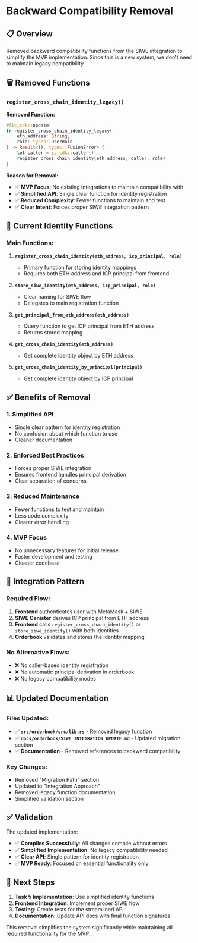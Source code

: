 # Backward Compatibility Removal

## 📋 **Overview**

Removed backward compatibility functions from the SIWE integration to simplify the MVP implementation. Since this is a new system, we don't need to maintain legacy compatibility.

## 🗑️ **Removed Functions**

### `register_cross_chain_identity_legacy()`

**Removed Function:**

```rust
#[ic_cdk::update]
fn register_cross_chain_identity_legacy(
    eth_address: String,
    role: types::UserRole,
) -> Result<(), types::FusionError> {
    let caller = ic_cdk::caller();
    register_cross_chain_identity(eth_address, caller, role)
}
```

**Reason for Removal:**

- ✅ **MVP Focus**: No existing integrations to maintain compatibility with
- ✅ **Simplified API**: Single clear function for identity registration
- ✅ **Reduced Complexity**: Fewer functions to maintain and test
- ✅ **Clear Intent**: Forces proper SIWE integration pattern

## 🎯 **Current Identity Functions**

### Main Functions:

1. **`register_cross_chain_identity(eth_address, icp_principal, role)`**

   - Primary function for storing identity mappings
   - Requires both ETH address and ICP principal from frontend

2. **`store_siwe_identity(eth_address, icp_principal, role)`**

   - Clear naming for SIWE flow
   - Delegates to main registration function

3. **`get_principal_from_eth_address(eth_address)`**

   - Query function to get ICP principal from ETH address
   - Returns stored mapping

4. **`get_cross_chain_identity(eth_address)`**

   - Get complete identity object by ETH address

5. **`get_cross_chain_identity_by_principal(principal)`**
   - Get complete identity object by ICP principal

## ✅ **Benefits of Removal**

### 1. **Simplified API**

- Single clear pattern for identity registration
- No confusion about which function to use
- Cleaner documentation

### 2. **Enforced Best Practices**

- Forces proper SIWE integration
- Ensures frontend handles principal derivation
- Clear separation of concerns

### 3. **Reduced Maintenance**

- Fewer functions to test and maintain
- Less code complexity
- Clearer error handling

### 4. **MVP Focus**

- No unnecessary features for initial release
- Faster development and testing
- Cleaner codebase

## 🔄 **Integration Pattern**

### Required Flow:

1. **Frontend** authenticates user with MetaMask + SIWE
2. **SIWE Canister** derives ICP principal from ETH address
3. **Frontend** calls `register_cross_chain_identity()` or `store_siwe_identity()` with both identities
4. **Orderbook** validates and stores the identity mapping

### No Alternative Flows:

- ❌ No caller-based identity registration
- ❌ No automatic principal derivation in orderbook
- ❌ No legacy compatibility modes

## 📊 **Updated Documentation**

### Files Updated:

- ✅ **`src/orderbook/src/lib.rs`** - Removed legacy function
- ✅ **`docs/orderbook/SIWE_INTEGRATION_UPDATE.md`** - Updated migration section
- ✅ **Documentation** - Removed references to backward compatibility

### Key Changes:

- Removed "Migration Path" section
- Updated to "Integration Approach"
- Removed legacy function documentation
- Simplified validation section

## ✅ **Validation**

The updated implementation:

- ✅ **Compiles Successfully**: All changes compile without errors
- ✅ **Simplified Implementation**: No legacy compatibility needed
- ✅ **Clear API**: Single pattern for identity registration
- ✅ **MVP Ready**: Focused on essential functionality only

## 🚀 **Next Steps**

1. **Task 5 Implementation**: Use simplified identity functions
2. **Frontend Integration**: Implement proper SIWE flow
3. **Testing**: Create tests for the streamlined API
4. **Documentation**: Update API docs with final function signatures

This removal simplifies the system significantly while maintaining all required functionality for the MVP.
